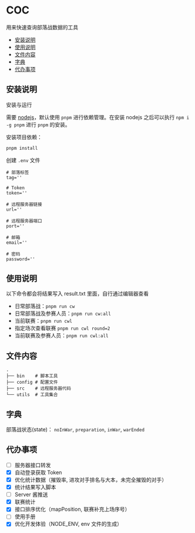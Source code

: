 # COC

用来快速查询部落战数据的工具

<!-- vim-markdown-toc GFM -->

- [安装说明](#安装说明)
- [使用说明](#使用说明)
- [文件内容](#文件内容)
- [字典](#字典)
- [代办事项](#代办事项)

<!-- vim-markdown-toc -->

## 安装说明

安装与运行

需要 [nodejs](https://nodejs.org/en)，默认使用 `pnpm` 进行依赖管理。在安装 nodejs 之后可以执行 `npm i -g pnpm` 进行 `pnpm` 的安装。

安装项目依赖：

```bash
pnpm install
```

创建 `.env` 文件

```env
# 部落标签
tag=''

# Token
token=''

# 远程服务器链接
url=''

# 远程服务器端口
port=''

# 邮箱
email=''

# 密码
password=''
```

## 使用说明

以下命令都会将结果写入 result.txt 里面，自行通过编辑器查看

- 日常部落战：`pnpm run cw`
- 日常部落战及参赛人员：`pnpm run cw:all`
- 当前联赛：`pnpm run cwl`
- 指定场次查看联赛 `pnpm run cwl round=2`
- 当前联赛及参赛人员：`pnpm run cwl:all`

## 文件内容

```plain
.
├── bin    # 脚本工具
├── config # 配置文件
├── src    # 远程服务器代码
└── utils  # 工具集合
```

## 字典

部落战状态(state)： `noInWar`, `preparation`, `inWar`, `warEnded`

## 代办事项

- [ ] 服务器接口转发
- [x] 自动登录获取 Token
- [x] 优化统计数据（摧毁率, 进攻对手排名与大本，未完全摧毁的对手）
- [x] 统计结果写入脚本
- [ ] Server 酱推送
- [x] 联赛统计
- [x] 接口排序优化（mapPosition, 联赛补充上场序号）
- [ ] 使用手册
- [x] 优化开发体验（NODE_ENV, env 文件的生成）
